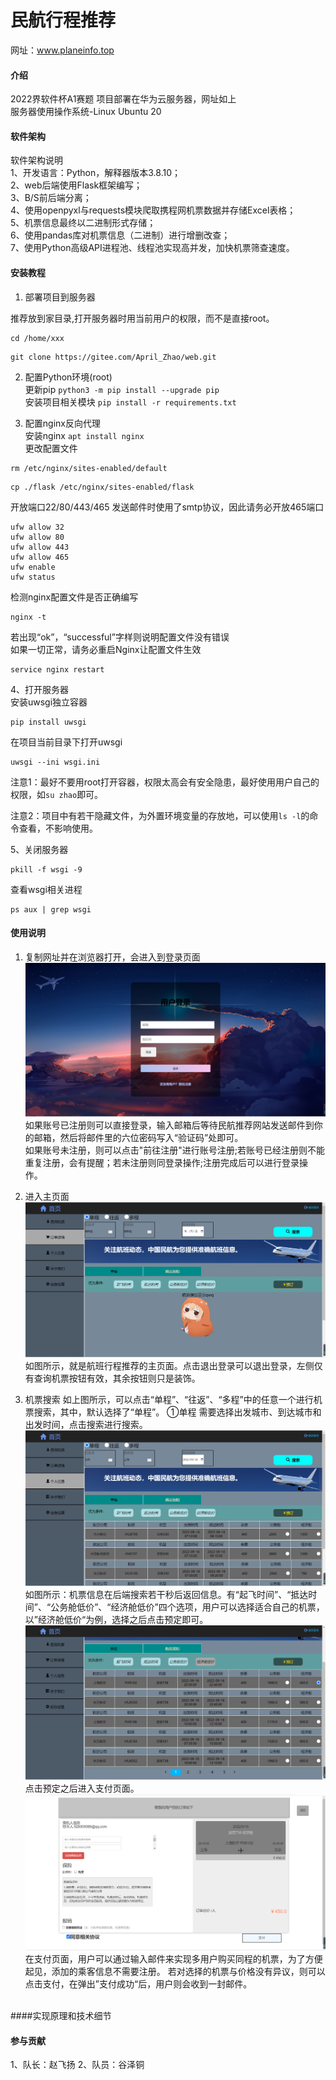 # 民航行程推荐
网址：www.planeinfo.top


#### 介绍
2022界软件杯A1赛题
项目部署在华为云服务器，网址如上 <br>
服务器使用操作系统-Linux Ubuntu 20 <br>


#### 软件架构 <br>
软件架构说明 <br>
1、开发语言：Python，解释器版本3.8.10； <br>
2、web后端使用Flask框架编写； <br>
3、B/S前后端分离； <br>
4、使用openpyxl与requests模块爬取携程网机票数据并存储Excel表格； <br>
5、机票信息最终以二进制形式存储； <br>
6、使用pandas库对机票信息（二进制）进行增删改查； <br>
7、使用Python高级API进程池、线程池实现高并发，加快机票筛查速度。 <br>



#### 安装教程

1.  部署项目到服务器 <br>

推荐放到家目录,打开服务器时用当前用户的权限，而不是直接root。
```
cd /home/xxx
```

```
git clone https://gitee.com/April_Zhao/web.git
```



2.  配置Python环境(root) <br>
更新pip `python3 -m pip install --upgrade pip` <br>
安装项目相关模块 `pip install -r requirements.txt` <br>


3.  配置nginx反向代理 <br>
安装nginx `apt install nginx` <br>
更改配置文件 <br>

```
rm /etc/nginx/sites-enabled/default
```

```
cp ./flask /etc/nginx/sites-enabled/flask
```
开放端口22/80/443/465
发送邮件时使用了smtp协议，因此请务必开放465端口

```
ufw allow 32
ufw allow 80
ufw allow 443
ufw allow 465
ufw enable
ufw status
```
检测nginx配置文件是否正确编写

```
nginx -t
```
若出现“ok”，“successful”字样则说明配置文件没有错误 <br>
如果一切正常，请务必重启Nginx让配置文件生效 <br>

```
service nginx restart
```

4、打开服务器 <br>
安装uwsgi独立容器

```
pip install uwsgi
```

在项目当前目录下打开uwsgi

```
uwsgi --ini wsgi.ini
```
注意1：最好不要用root打开容器，权限太高会有安全隐患，最好使用用户自己的权限，如`su zhao`即可。

注意2：项目中有若干隐藏文件，为外置环境变量的存放地，可以使用`ls -l`的命令查看，不影响使用。
<br>

5、关闭服务器

```
pkill -f wsgi -9
```
查看wsgi相关进程

```
ps aux | grep wsgi
```






#### 使用说明

1.  复制网址并在浏览器打开，会进入到登录页面
![输入图片说明](files/pictures/login.png)
如果账号已注册则可以直接登录，输入邮箱后等待民航推荐网站发送邮件到你的邮箱，然后将邮件里的六位密码写入“验证码”处即可。 <br>
如果账号未注册，则可以点击"前往注册"进行账号注册;若账号已经注册则不能重复注册，会有提醒；若未注册则同登录操作;注册完成后可以进行登录操作。<br>

2.  进入主页面
![输入图片说明](files/pictures/index.png)
如图所示，就是航班行程推荐的主页面。点击退出登录可以退出登录，左侧仅有查询机票按钮有效，其余按钮则只是装饰。

3.  机票搜索
如上图所示，可以点击“单程”、“往返”、“多程”中的任意一个进行机票搜索，其中，默认选择了“单程”。
①单程
需要选择出发城市、到达城市和出发时间，点击搜索进行搜索。
![输入图片说明](files/pictures/单程.png)
如图所示：机票信息在后端搜索若干秒后返回信息。有“起飞时间”、“抵达时间”、“公务舱低价”、“经济舱低价”四个选项，用户可以选择适合自己的机票，以”经济舱低价“为例，选择之后点击预定即可。
![输入图片说明](files/pictures/select.png)
点击预定之后进入支付页面。
![输入图片说明](files/pictures/%E9%A2%84%E5%AE%9A.png)
在支付页面，用户可以通过输入邮件来实现多用户购买同程的机票，为了方便起见，添加的乘客信息不需要注册。
若对选择的机票与价格没有异议，则可以点击支付，在弹出”支付成功“后，用户则会收到一封邮件。


<br>
####实现原理和技术细节


#### 参与贡献

1、队长：赵飞扬
2、队员：谷泽铜



